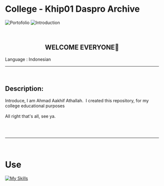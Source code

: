 # College - Khip01 Daspro Archive

<img src="https://img.shields.io/badge/Type-College Archive-yellowgreen?logo=files&logoColor=white" alt="Portofolio"> <img src="https://img.shields.io/badge/-Introduction-red" alt="Introduction">

<br>

<h2 style="text-align:center;">WELCOME EVERYONE👋</h2>

Language : Indonesian

---

<br>

## Description:
Introduce, I am Ahmad Aakhif Athallah. 
I created this repository, for my college educational purposes
<br>
<br>
All right that's all, see ya.

<br>

<br>

---

<br>

# Use
[![My Skills](https://skillicons.dev/icons?i=java,vscode)](https://github.com/Khip01)
